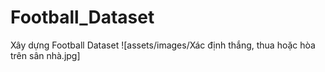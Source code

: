 # Football_Dataset
Xây dựng Football Dataset
![assets/images/Xác định thắng, thua hoặc hòa trên sân nhà.jpg]
